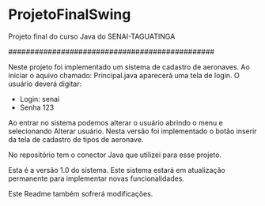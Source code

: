 # ProjetoFinalSwing

Projeto final do curso Java do SENAI-TAGUATINGA

###############################################

Neste projeto foi implementado um sistema de cadastro de aeronaves.
Ao iniciar o aquivo chamado: Principal.java aparecerá uma tela de login.
O usuário deverá digitar:
- Login:
senai
- Senha
123

Ao entrar no sistema podemos alterar o usuário abrindo o menu e selecionando Alterar usuário.
Nesta versão foi implementado o botão inserir da tela de cadastro de tipos de aeronave.

No repositório tem o conector Java que utilizei para esse projeto.

Esta é a versão 1.0 do sistema.
Este sistema estará em atualização permanente para implementar novas funcionalidades.

Este Readme também sofrerá modificações.
